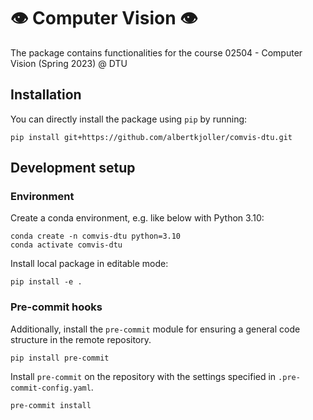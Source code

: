 # 👁️ Computer Vision 👁️
The package contains functionalities for the course 02504 - Computer Vision (Spring 2023) @ DTU

## Installation

You can directly install the package using `pip` by running:
```
pip install git+https://github.com/albertkjoller/comvis-dtu.git
```


## Development setup
### Environment

Create a conda environment, e.g. like below with Python 3.10:
```
conda create -n comvis-dtu python=3.10
conda activate comvis-dtu
```

Install local package in editable mode:
```
pip install -e .
```

### Pre-commit hooks

Additionally, install the `pre-commit` module for ensuring a general code structure in the remote repository.
```
pip install pre-commit
```

Install `pre-commit` on the repository with the settings specified in `.pre-commit-config.yaml`.
```
pre-commit install
```
